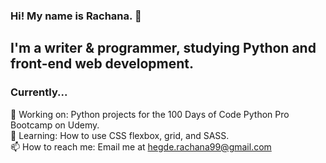 ### Hi! My name is Rachana. 👋

## I'm a writer & programmer, studying Python and front-end web development.

### Currently...
<!--- ⭐️ Status: English Lit & Creative Writing Student at Lancaster University <br /> --->
💪 Working on: Python projects for the 100 Days of Code Python Pro Bootcamp on Udemy. <br /> 
🌱 Learning: How to use CSS flexbox, grid, and SASS. <br /> 
📫 How to reach me: Email me at hegde.rachana99@gmail.com
